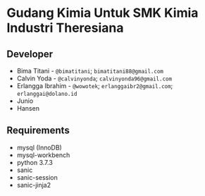 # Gudang Kimia Untuk SMK Kimia Industri Theresiana

## Developer

- Bima Titani - `@bimatitani`; `bimatitani88@gmail.com`
- Calvin Yoda - `@calvinyonda`; `calvinyonda96@gmail.com`
- Erlangga Ibrahim - `@wowotek`; `erlanggaibr2@gmail.com`; `erlanggai@dolano.id`
- Junio
- Hansen

## Requirements

- mysql (InnoDB)
- mysql-workbench
- python 3.7.3
- sanic
- sanic-session
- sanic-jinja2
